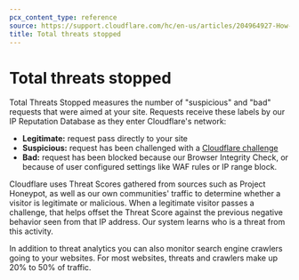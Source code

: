 ```yaml
---
pcx_content_type: reference
source: https://support.cloudflare.com/hc/en-us/articles/204964927-How-does-Cloudflare-calculate-Total-threats-stopped-
title: Total threats stopped
---
```


# Total threats stopped

Total Threats Stopped measures the number of "suspicious" and "bad" requests that were aimed at your site. Requests receive these labels by our IP Reputation Database as they enter Cloudflare's network:

-   **Legitimate:** request pass directly to your site
-   **Suspicious:** request has been challenged with a [Cloudflare challenge](/waf/reference/cloudflare-challenges/)
-   **Bad:** request has been blocked because our Browser Integrity Check, or because of user configured settings like WAF rules or IP range block.

Cloudflare uses Threat Scores gathered from sources such as Project Honeypot, as well as our own communities' traffic to determine whether a visitor is legitimate or malicious. When a legitimate visitor passes a challenge, that helps offset the Threat Score against the previous negative behavior seen from that IP address. Our system learns who is a threat from this activity.

In addition to threat analytics you can also monitor search engine crawlers going to your websites. For most websites, threats and crawlers make up 20% to 50% of traffic.
